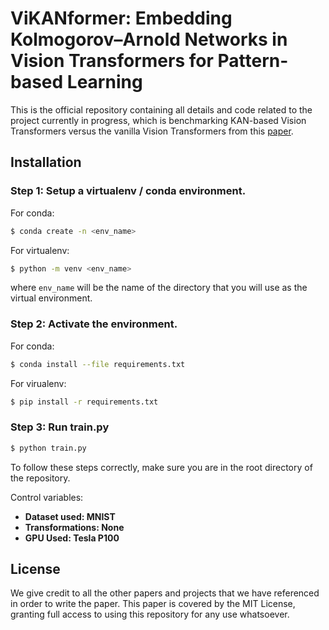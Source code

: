 # ViKANformer: Embedding Kolmogorov–Arnold Networks in Vision Transformers for Pattern-based Learning

This is the official repository containing all details and code related to the project currently in progress, which is benchmarking KAN-based Vision Transformers versus the vanilla Vision Transformers from this [paper](https://arxiv.org/abs/2010.11929).

## Installation

### Step 1: Setup a virtualenv / conda environment. 
For conda: 
```bash
$ conda create -n <env_name> 
```

For virtualenv:
```bash
$ python -m venv <env_name>
```
where `env_name` will be the name of the directory that you will use as the virtual environment. 

### Step 2: Activate the environment. 
For conda: 
```bash
$ conda install --file requirements.txt
```

For virualenv: 
```bash
$ pip install -r requirements.txt
```

### Step 3: Run train.py 
```bash
$ python train.py
```

To follow these steps correctly, make sure you are in the root directory of the repository. 


Control variables:
- **Dataset used: MNIST**
- **Transformations: None**
- **GPU Used: Tesla P100**

## License
We give credit to all the other papers and projects that we have referenced in order to write the paper. This paper is covered by the MIT License, granting full access to using this repository for any use whatsoever. 